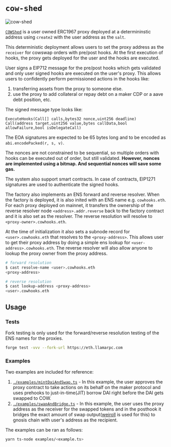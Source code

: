 # `cow-shed`

![`cow-shed`](https://i.imgur.com/n7GUxFC.png)

[`COWShed`](./src/COWShed.sol) is a user owned ERC1967 proxy deployed at a determininstic
address using `create2` with the user address as the `salt`.

This deterministic deployment allows users to set the proxy address as the `receiver` for
cowswap orders with pre/post hooks. At the first execution of hooks, the proxy gets deployed
for the user and the hooks are executed.

User signs a EIP712 message for the pre/post hooks which gets validated and only user signed
hooks are executed on the user's proxy. This allows users to confidently perform permissioned
actions in the hooks like:
1. transferring assets from the proxy to someone else.
2. use the proxy to add collateral or repay debt on a maker CDP or a aave debt position, etc.

The signed message type looks like:
```
ExecuteHooks(Call[] calls,bytes32 nonce,uint256 deadline)
Call(address target,uint256 value,bytes callData,bool allowFailure,bool isDelegateCall)
```

The EOA signatures are expected to be 65 bytes long and to be encoded as `abi.encodePacked(r, s, v)`.

The nonces are not constrained to be sequential, so multiple orders with hooks can be executed
out of order, but still validated. **However, nonces are implemented using a bitmap. And sequential
nonces will save some gas.**

The system also support smart contracts. In case of contracts, EIP1271 signatures are used to
authenticate the signed hooks.

The factory also implements an ENS forward and reverse resolver. When the factory is deployed, it is
also inited with an ENS name e.g. `cowhooks.eth`. For each proxy deployed on mainnet, it transfers the
ownership of the reverse resolver node `<address>.addr.reverse` back to the factory contract and it is
also set as the resolver. The reverse resolution will resolve to `<proxy-owner>.cowhooks.eth`.

At the time of initialization it also sets a subnode record for `<user>.cowhooks.eth` that resolves to
the `<proxy-address>`. This allows user to get their proxy address by doing a simple ens lookup for
`<user-address>.cowhooks.eth`. The reverse resolver will also allow anyone to lookup the proxy owner
from the proxy address.

```sh
# forward resolution
$ cast resolve-name <user>.cowhooks.eth
<proxy-address>

# reverse resolution
$ cast lookup-address <proxy-address>
<user>.cowhooks.eth
```

## Usage

### Tests

Fork testing is only used for the forward/reverse resolution testing of the ENS names for the proxies.

```bash
forge test -vvv --fork-url https://eth.llamarpc.com
```
### Examples

Two examples are included for reference:
1. [`./examples/mintDaiAndSwap.ts`](./examples/mintDaiAndSwap.ts) - In this example, the user approves the proxy contract to take actions on its behalf on the maker protocol and uses prehooks to just-in-time(JIT) borrow DAI right before the DAI gets swapped to COW.
1. [`./examples/swapAndBridge.ts`](./examples/swapAndBridge.ts) - In this example, the user uses the proxy address as the receiver for the swapped tokens and in the posthook it bridges the exact amount of swap output([weiroll](https://github.com/weiroll/weiroll) is used for this) to gnosis chain with user's address as the recipient.

The examples can be ran as follows:
```bash
yarn ts-node examples/<example.ts>
```
